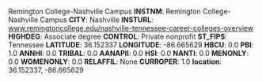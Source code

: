 
Remington College-Nashville Campus
**INSTNM**: Remington College-Nashville Campus
**CITY**: Nashville
**INSTURL**: www.remingtoncollege.edu/nashville-tennessee-career-colleges-overview
**HIGHDEG**: Associate degree
**CONTROL**: Private nonprofit
**ST_FIPS**: Tennessee
**LATITUDE**: 36.152337
**LONGITUDE**: -86.665629
**HBCU**: 0.0
**PBI**: 1.0
**ANNHI**: 0.0
**TRIBAL**: 0.0
**AANAPII**: 0.0
**HSI**: 0.0
**NANTI**: 0.0
**MENONLY**: 0.0
**WOMENONLY**: 0.0
**RELAFFIL**: None
**CURROPER**: 1.0
**location**: 36.152337, -86.665629